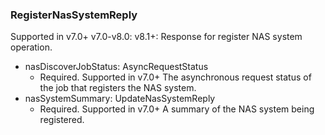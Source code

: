 ### RegisterNasSystemReply
Supported in v7.0+
  v7.0-v8.0: 
  v8.1+: Response for register NAS system operation.

- nasDiscoverJobStatus: AsyncRequestStatus
  - Required. Supported in v7.0+
  The asynchronous request status of the job that registers the NAS system.
- nasSystemSummary: UpdateNasSystemReply
  - Required. Supported in v7.0+
  A summary of the NAS system being registered.
